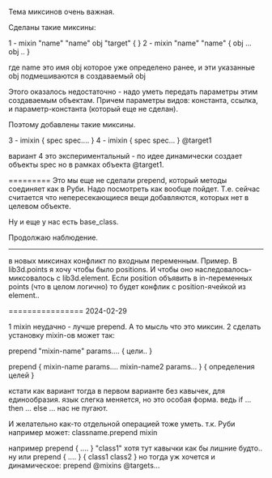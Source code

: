 Тема миксинов очень важная.

Сделаны такие миксины:

1 - mixin "name" "name" obj "target" { }
2 - mixin "name" "name" { obj ... obj .. }

где name это имя obj которое уже определено ранее, и эти указанные obj подмешиваются в создаваемый obj

Этого оказалось недостаточно - надо уметь передать параметры этим создаваемым объектам.
Причем параметры видов: константа, ссылка, и параметр-константа (который еще не сделан).

Поэтому добавлены такие миксины.

3 - imixin { spec spec.... }
4 - imixin { spec spec... } @target1

вариант 4 это экспериментальный - по идее динамически создает объекты spec но в рамках объекта @target1.

=========
Это мы еще не сделали prepend, который методы соединяет как в Руби.
Надо посмотреть как вообще пойдет. Т.е. сейчас считается что непересекающиеся вещи добавляются, которых нет в целевом объекте.

Ну и еще у нас есть base_class.

Продолжаю наблюдение.

-----
в новых миксинах конфликт по входным переменным.
Пример. В lib3d.points я хочу чтобы было positions. 
И чтобы оно наследовалось-миксовалось с lib3d.element.
Если position объявить в in-переменных points (что в целом логично) то будет конфлик с position-ячейкой из element..

================
2024-02-29

1 mixin неудачно - лучше prepend. А то мысль что это миксин.
2 сделать установку mixin-ов может так:

prepend "mixin-name" params.... {
  цели..
}

prepend { mixin-name params.... mixin-name2 params... } {
  определения целей
}

кстати как вариант тогда в первом варианте без кавычек, для единообразия.
язык слегка меняется, но это особая форма. ведь if ... then ... else ... нас не пугают.

И желательно как-то отдельной операцией тоже уметь. т.к. Руби например может: classname.prepend mixin

например
prepend { .... } "class1"
хотя тут кавычки как бы лишние будто.. ну или
prepend { .... } { class1 class2 }
но тогда уж хочется и динамическое:
prepend @mixins @targets...
